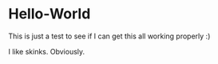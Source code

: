 # Hello-World
This is just a test to see if I can get this all working properly :) 

I like skinks. Obviously. 
